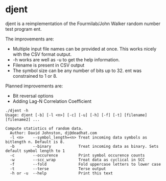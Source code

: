 # djent
djent is a reimplementation of the Fourmilab/John Walker random number test program ent.

The improvements are:

* Multiple input file names can be provided at once. This works nicely with the CSV format output.
* -h works are well as -u to get the help information.
* Filename is present in CSV output
* The symbol size can be any number of bits up to 32. ent was constrained to 1 or 8.

Planned improvements are:

* Bit reversal options
* Adding Lag-N Correlation Coefficient

```
./djent -h
Usage: djent [-b] [-l <n>] [-c] [-u] [-h] [-f] [-t] [filename] [filename2] ...

Compute statistics of random data.
  Author: David Johnston, dj@deadhat.com
  -l <n>    --symbol_length=<n> Treat incoming data symbols as bitlength n. Default is 8.
  -b        --binary            Treat incoming data as binary. Sets default symbol length to 1
  -c        --occurence         Print symbol occurence counts
  -w        --scc_wrap          Treat data as cyclical in SCC
  -f        --fold              Fold uppercase letters to lower case
  -t        --terse             Terse output
  -h or -u  --help              Print this text
```
  


 
